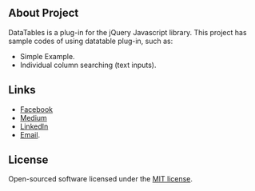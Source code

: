 ## About Project

DataTables is a plug-in for the jQuery Javascript library. This project has sample codes of using datatable plug-in, such as:

- Simple Example.
- Individual column searching (text inputs).

## Links

- [Facebook](https://www.facebook.com/laravelexpertgroup)
- [Medium](http://laravelexpertgroup.medium.com/)
- [LinkedIn](https://www.linkedin.com/in/daud-khan-laravel-expert-group)
- [Email](mailto:daud.csbt@gmail.com).

## License

Open-sourced software licensed under the [MIT license](https://opensource.org/licenses/MIT).
